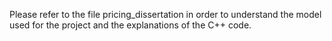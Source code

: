 Please refer to the file pricing_dissertation in order to understand the model used for the project and the explanations of the C++ code.
